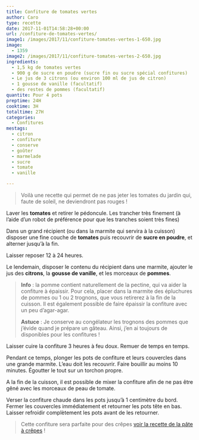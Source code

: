 ```yaml
---
title: Confiture de tomates vertes
author: Caro
type: recette
date: 2017-11-01T14:58:28+00:00
url: /confiture-de-tomates-vertes/
image1: /images/2017/11/confiture-tomates-vertes-1-650.jpg
image:
  - 1359
image2: /images/2017/11/confiture-tomates-vertes-2-650.jpg
ingredients:
  - 1,5 kg de tomates vertes
  - 900 g de sucre en poudre (sucre fin ou sucre spécial confitures)
  - Le jus de 3 citrons (ou environ 100 ml de jus de citron)
  - 1 gousse de vanille (facultatif)
  - des restes de pommes (facultatif)
quantite: Pour 4 pots
preptime: 24H
cooktime: 3H
totaltime: 27H
categories:
  - Confitures
mestags:
  - citron
  - confiture
  - conserve
  - goûter
  - marmelade
  - sucre
  - tomate
  - vanille

---
```

> Voilà une recette qui permet de ne pas jeter les tomates du jardin qui, faute de soleil, ne deviendront pas rouges !

Laver les **tomates** et retirer le pédoncule. Les trancher très finement (à l&rsquo;aide d&rsquo;un robot de préférence pour que les tranches soient très fines)

Dans un grand récipient (ou dans la marmite qui servira à la cuisson) disposer une fine couche de **tomates** puis recouvrir de **sucre en poudre**, et alterner jusqu&rsquo;à la fin.

Laisser reposer 12 à 24 heures.

Le lendemain, disposer le contenu du récipient dans une marmite, ajouter le jus des **citrons**, la **gousse de vanille**, et les morceaux de **pommes**.

> **Info** : la pomme contient naturellement de la pectine, qui va aider la confiture à épaissir. Pour cela, placer dans la marmite des épluchures de pommes ou 1 ou 2 trognons, que vous retirerez à la fin de la cuisson. Il est également possible de faire épaissir la confiture avec un peu d&rsquo;agar-agar.
>
> **Astuce** : Je conserve au congélateur les trognons des pommes que j&rsquo;évide quand je prépare un gâteau. Ainsi, j&rsquo;en ai toujours de disponibles pour les confitures !

Laisser cuire la confiture 3 heures à feu doux. Remuer de temps en temps.

Pendant ce temps, plonger les pots de confiture et leurs couvercles dans une grande marmite. L&rsquo;eau doit les recouvrir. Faire bouillir au moins 10 minutes. Égoutter le tout sur un torchon propre.

A la fin de la cuisson, il est possible de mixer la confiture afin de ne pas être gêné avec les morceaux de peau de tomate.

Verser la confiture chaude dans les pots jusqu&rsquo;à 1 centimètre du bord. Fermer les couvercles immédiatement et retourner les pots tête en bas. Laisser refroidir complètement les pots avant de les retourner.

> Cette confiture sera parfaite pour des crêpes [voir la recette de la pâte à crêpes](http://www.instamiam.fr/pate-a-crepe-sucree/) !
